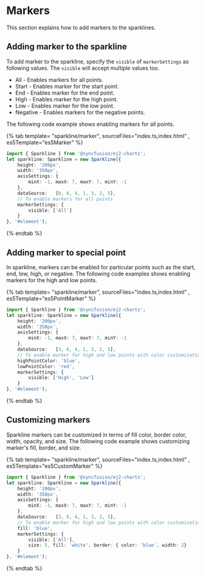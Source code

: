 # Markers

This section explains how to add markers to the sparklines.

## Adding marker to the sparkline

To add marker to the sparkline, specify the `visible` of `markerSettings` as following values. The `visible` will accept multiple values too.

* All - Enables markers for all points.
* Start - Enables marker for the start point.
* End - Enables marker for the end point.
* High - Enables marker for the high point.
* Low - Enables marker for the low point.
* Negative - Enables markers for the negative points.

The following code example shows enabling markers for all points.

{% tab template= "sparkline/marker", sourceFiles="index.ts,index.html" , es5Template="es5Marker" %}

```typescript
import { Sparkline } from '@syncfusion/ej2-charts';
let sparkline: Sparkline = new Sparkline({
    height: '200px',
    width: '350px',
    axisSettings: {
        minX: -1, maxX: 7, maxY: 7, minY: -1
    },
    dataSource:   [0, 6, 4, 1, 3, 2, 5],
    // To enable markers for all points
    markerSettings: {
        visible: ['All']
    }
}, '#element');
```

{% endtab %}

## Adding marker to special point

In sparkline, markers can be enabled for particular points such as the start, end, low, high, or negative. The following code examples shows enabling markers for the high and low points.

{% tab template= "sparkline/marker", sourceFiles="index.ts,index.html" , es5Template="es5PointMarker" %}

```typescript
import { Sparkline } from '@syncfusion/ej2-charts';
let sparkline: Sparkline = new Sparkline({
    height: '200px',
    width: '350px',
    axisSettings: {
        minX: -1, maxX: 7, maxY: 7, minY: -1
    },
    dataSource:   [3, 6, 4, 1, 3, 2, 5],
    // To enable marker for high and low points with color customization
    highPointColor: 'blue',
    lowPointColor: 'red',
    markerSettings: {
        visible: ['High', 'Low']
    }
}, '#element');
```

{% endtab %}

## Customizing markers

Sparkline markers can be customized in terms of fill color, border color, width, opacity, and size. The following code example shows customizing marker's fill, border, and size.

{% tab template= "sparkline/marker", sourceFiles="index.ts,index.html" , es5Template="es5CustomMarker" %}

```typescript
import { Sparkline } from '@syncfusion/ej2-charts';
let sparkline: Sparkline = new Sparkline({
    height: '200px',
    width: '350px',
    axisSettings: {
        minX: -1, maxX: 7, maxY: 7, minY: -1
    },
    dataSource:   [3, 6, 4, 1, 3, 2, 5],
    // To enable marker for high and low points with color customization
    fill: 'blue',
    markerSettings: {
        visible: ['All'],
        size: 5, fill: 'white', border: { color: 'blue', width: 2}
    }
}, '#element');
```

{% endtab %}